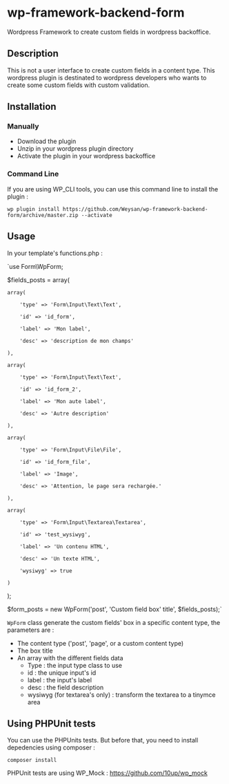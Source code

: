 # wp-framework-backend-form
Wordpress Framework to create custom fields in wordpress backoffice.

## Description
This is not a user interface to create custom fields in a content type. This wordpress plugin is destinated to wordpress developers who wants to create some custom fields with custom validation.

## Installation

### Manually

- Download the plugin
- Unzip in your wordpress plugin directory
- Activate the plugin in your wordpress backoffice

### Command Line

If you are using WP_CLI tools, you can use this command line to install the plugin :

`wp plugin install https://github.com/Weysan/wp-framework-backend-form/archive/master.zip --activate`

## Usage
In your template's functions.php :

`use Form\WpForm;

$fields_posts = array(

    array(
    
        'type' => 'Form\Input\Text\Text',
        
        'id' => 'id_form',
        
        'label' => 'Mon label',
        
        'desc' => 'description de mon champs'
        
    ),
    
    array(
    
        'type' => 'Form\Input\Text\Text',
        
        'id' => 'id_form_2',
        
        'label' => 'Mon aute label',
        
        'desc' => 'Autre description'
        
    ),
    
    array(
    
        'type' => 'Form\Input\File\File',
        
        'id' => 'id_form_file',
        
        'label' => 'Image',
        
        'desc' => 'Attention, le page sera rechargée.'
        
    ),
    
    array(
    
        'type' => 'Form\Input\Textarea\Textarea',
        
        'id' => 'test_wysiwyg',
        
        'label' => 'Un contenu HTML',
        
        'desc' => 'Un texte HTML',
        
        'wysiwyg' => true
        
    )
    
);

$form_posts = new WpForm('post', 'Custom field box\' title', $fields_posts);`

`WpForm` class generate the custom fields' box in a specific content type, the parameters are :
- The content type ('post', 'page', or a custom content type)
- The box title
- An array with the different fields data
  * Type : the input type class to use
  * id : the unique input's id
  * label : the input's label
  * desc : the field description
  * wysiwyg (for textarea's only) : transform the textarea to a tinymce area

## Using PHPUnit tests
You can use the PHPUnits tests. But before that, you need to install depedencies using composer :

`composer install`

PHPUnit tests are using WP_Mock : https://github.com/10up/wp_mock
